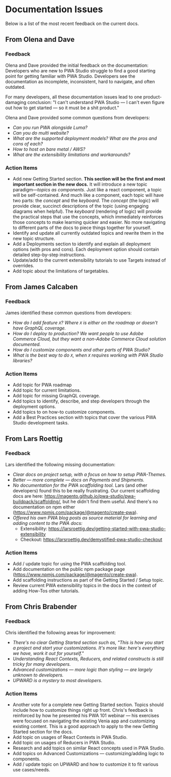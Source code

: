 
# Documentation Issues

Below is a list of the most recent feedback on the current docs.

## From Olena and Dave

<DiscoverBlock width="100%" slots="heading, text"/>

### Feedback

Olena and Dave provided the initial feedback on the documentation: Developers who are new to PWA Studio struggle to find a good starting point for getting familiar with PWA Studio.
Developers see the documentation as incomplete, inconsistent, hard to navigate, and often outdated.

For many developers, all these documentation issues lead to one product-damaging conclusion: "I can't understand PWA Studio — I can't even figure out how to get started — so it must be a shit product."

Olena and Dave provided some common questions from developers:

- *Can you run PWA alongside Luma?*
- *Can you do multi website?*
- *What are the supported deployment models? What are the pros and cons of each?*
- *How to host on bare metal / AWS?*
- *What are the extensibility limitations and workarounds?*

### Action Items

- Add new Getting Started section.
  **This section will be the first and most important section in the new docs.** It will introduce a new topic paradigm—*topics as components*. Just like a react component, a topic will be self-contained. And much like a component, each topic will have two parts: the *concept* and the *keyboard*. The *concept* (the logic) will provide clear, succinct descriptions of the topic (using engaging diagrams when helpful). The *keyboard* (rendering of logic) will provide the practical steps that use the concepts, which immediately reinforces those concepts to make learning quicker and easier. No more navigating to different parts of the docs to piece things together for yourself.
- Identify and update all currently outdated topics and rewrite them in the new topic structure.
- Add a Deployments section to identify and explain all deployment options (with pros and cons). Each deployment option should contain detailed step-by-step instructions.
- Update/add to the current extensibility tutorials to use Targets instead of overrides.
- Add topic about the limitations of targetables.

## From James Calcaben

<DiscoverBlock width="100%" slots="heading, text"/>

### Feedback

 James identified these common questions from developers:

- *How do I add feature `X`? Where `X` is either on the roadmap or doesn't have GraphQL coverage.*
- *How do I deploy to production? We want people to use Adobe Commerce Cloud, but they want a non-Adobe Commerce Cloud solution documented.*
- *How do I customize components and other parts of PWA Studio?*
- *What is the best way to do `X`, when `X` requires working with PWA Studio libraries?*

### Action Items

- Add topic for PWA roadmap
- Add topic for current limitations.
- Add topic for missing GraphQL coverage.
- Add topics to identify, describe, and step developers through the deployment options.
- Add topics to on how-to customize components.
- Add a Best Practices section with topics that cover the various PWA Studio development tasks.

## From Lars Roettig

<DiscoverBlock width="100%" slots="heading, text"/>

### Feedback

 Lars identified the following missing documentation:

- *Clear docs on project setup, with a focus on how to setup PWA-Themes.*
- *Better — more complete — docs on Payments and Shipments.*
- *No documentation for the PWA scaffolding tool.*
  Lars (and other developers) found this to be really frustrating. Our current scaffolding docs are here: https://magento.github.io/pwa-studio/pwa-buildpack/scaffolding/, but he didn't find them useful. And there's no documentation on npm either (https://www.npmjs.com/package/@magento/create-pwa).
- *Offered his own PWA blog posts as source material for learning and adding content to the PWA docs:*
  - Extensibility: https://larsroettig.dev/getting-started-with-pwa-studio-extensibility
  - Checkout: https://larsroettig.dev/demystified-pwa-studio-checkout

### Action Items

- Add / update topic for using the PWA scaffolding tool.
- Add documentation on the public npm package page (https://www.npmjs.com/package/@magento/create-pwa).
- Add scaffolding instructions as part of the Getting Started / Setup topic.
- Review current PWA extensibility topics in the docs in the context of adding How-Tos other tutorials.

## From Chris Brabender

<DiscoverBlock width="100%" slots="heading, text"/>

### Feedback

 Chris identified the following areas for improvement:

- *There's no clear Getting Started section such as, "This is how you start a project and start your customizations. It's more like: here's everything we have, work it out for yourself."*
- *Understanding React Contexts, Reducers, and related constructs is still tricky for many developers.*
- *Advanced customizations — more logic than styling — are largely unknown to developers.*
- *UPWARD is a mystery to most developers.*

### Action Items

- Another vote for a complete new Getting Started section.
  Topics should include how to customize things right up front. Chris's feedback is reinforced by how he presented his PWA 101 webinar — his exercises were focused on navigating the existing Venia app and customizing existing content. This is a good approach to apply to the new Getting Started section for the docs.
- Add topic on usages of React Contexts in PWA Studio.
- Add topic on usages of Reducers in PWA Studio.
- Research and add topics on similar React concepts used in PWA Studio.
- Add topics on Advanced Customizations — customizing/adding logic to components.
- Add / update topic on UPWARD and how to customize it to fit various use cases/needs.
